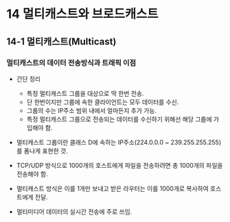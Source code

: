# 14 멀티캐스트와 브로드캐스트

## 14-1 멀티캐스트(Multicast)

### 멀티캐스트의 데이터 전송방식과 트래픽 이점

* 간단 정리
    + 특정 멀티캐스트 그룹을 대상으로 딱 한번 전송.
    + 단 한번이지만 그룹에 속한 클라이언트는 모두 데이터를 수신.
    + 그룹의 수는 IP주소 범위 내에서 얼마든지 추가 가능.
    + 특정 멀티캐스트 그룹으로 전송되는 데이터를 수신하기 위해선 해당 그룹에 가입해야 함.
* 멀티캐스트 그룹이란 클래스 D에 속하는 IP주소(224.0.0.0 ~ 239.255.255.255)를 폼나게 표현한 것.

* TCP/UDP 방식으로 1000개의 호스트에게 파일을 전송하려면 총 1000개의 파일을 전송해야 함.
* 멀티캐스트 방식은 이를 1개만 보내고 받은 라우터는 이를 1000개로 복사하여 호스트에게 전달.
* 멀티미디어 데이터의 실시간 전송에 주로 쓰임.
